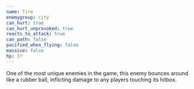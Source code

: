 ```yaml
---
name: Tire
enemygroup: city
can_hurt: true
can_hurt_unprovoked: true
reacts_to_attack: true
can_path: false
pacified_when_flying: false
massive: false
hp: 3?
---
```


One of the most unique enemies in the game, this enemy bounces around like a rubber ball, inflicting damage to any players touching its hitbox.  
